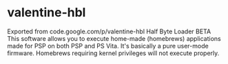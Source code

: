 # valentine-hbl
Exported from code.google.com/p/valentine-hbl
Half Byte Loader BETA
This software allows you to execute home-made (homebrews) applications made for PSP on both PSP and PS Vita. It's basically a pure user-mode firmware. Homebrews requiring kernel privileges will not execute properly.
